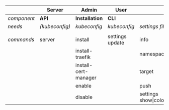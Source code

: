|           | Server | Admin                | User          | | 
| --------- | ------ | -------------------- | ------------- | --- |
| *component* | **API**    | **Installation**   | **CLI**   |  |
| *needs*   |   *(kubeconfig)*     | *kubeconfig*           | *kubeconfig*    | *settings file* |
|           |        |                      |               |  |
| *commands*  | server | install              | settings update | info |
|           |        | install-traefik      |               | namespace |
|           |        | install-cert-manager |               | target |
|           |        | enable               |               | push |
|           |        | disable              |               | settings show\|colors |
